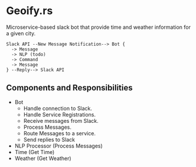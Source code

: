 # Geoify.rs

Microservice-based slack bot that provide time and weather information for a given city.

```
Slack API --New Message Notification--> Bot {
  -> Message
  -> NLP (todo)
  -> Command
  -> Message
} --Reply--> Slack API
```

## Components and Responsibilities

- Bot
  - Handle connection to Slack.
  - Handle Service Registrations.
  - Receive messages from Slack.
  - Process Messages.
  - Route Messages to a service.
  - Send replies to Slack
- NLP Processor (Process Messages)
- Time (Get Time)
- Weather (Get Weather)

